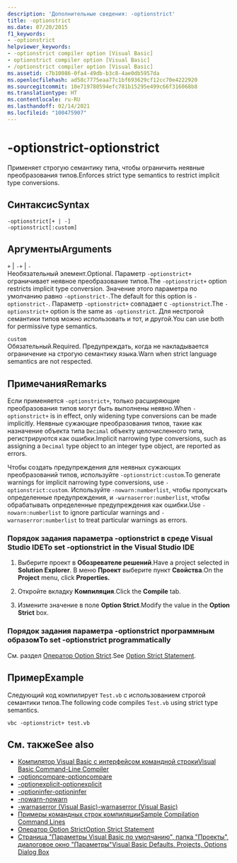 ```yaml
---
description: 'Дополнительные сведения: -optionstrict'
title: -optionstrict
ms.date: 07/20/2015
f1_keywords:
- -optionstrict
helpviewer_keywords:
- -optionstrict compiler option [Visual Basic]
- optionstrict compiler option [Visual Basic]
- /optionstrict compiler option [Visual Basic]
ms.assetid: c7b10086-0fa4-49db-b3c8-4ae0db5957da
ms.openlocfilehash: ad58c7775eaa77c1bf693629cf12cc70e4222920
ms.sourcegitcommit: 10e719780594efc781b15295e499c66f316068b8
ms.translationtype: HT
ms.contentlocale: ru-RU
ms.lasthandoff: 02/14/2021
ms.locfileid: "100475907"
---
```

# <a name="-optionstrict"></a><span data-ttu-id="e97db-103">-optionstrict</span><span class="sxs-lookup"><span data-stu-id="e97db-103">-optionstrict</span></span>

<span data-ttu-id="e97db-104">Применяет строгую семантику типа, чтобы ограничить неявные преобразования типов.</span><span class="sxs-lookup"><span data-stu-id="e97db-104">Enforces strict type semantics to restrict implicit type conversions.</span></span>

## <a name="syntax"></a><span data-ttu-id="e97db-105">Синтаксис</span><span class="sxs-lookup"><span data-stu-id="e97db-105">Syntax</span></span>

```console
-optionstrict[+ | -]
-optionstrict[:custom]
```

## <a name="arguments"></a><span data-ttu-id="e97db-106">Аргументы</span><span class="sxs-lookup"><span data-stu-id="e97db-106">Arguments</span></span>

<span data-ttu-id="e97db-107">`+` &#124; `-`</span><span class="sxs-lookup"><span data-stu-id="e97db-107">`+` &#124; `-`</span></span>  
<span data-ttu-id="e97db-108">Необязательный элемент.</span><span class="sxs-lookup"><span data-stu-id="e97db-108">Optional.</span></span> <span data-ttu-id="e97db-109">Параметр `-optionstrict+` ограничивает неявное преобразование типов.</span><span class="sxs-lookup"><span data-stu-id="e97db-109">The `-optionstrict+` option restricts implicit type conversion.</span></span> <span data-ttu-id="e97db-110">Значение этого параметра по умолчанию равно `-optionstrict-`.</span><span class="sxs-lookup"><span data-stu-id="e97db-110">The default for this option is `-optionstrict-`.</span></span> <span data-ttu-id="e97db-111">Параметр `-optionstrict+` совпадает с `-optionstrict`.</span><span class="sxs-lookup"><span data-stu-id="e97db-111">The `-optionstrict+` option is the same as `-optionstrict`.</span></span> <span data-ttu-id="e97db-112">Для нестрогой семантики типов можно использовать и тот, и другой.</span><span class="sxs-lookup"><span data-stu-id="e97db-112">You can use both for permissive type semantics.</span></span>

`custom`  
<span data-ttu-id="e97db-113">Обязательный.</span><span class="sxs-lookup"><span data-stu-id="e97db-113">Required.</span></span> <span data-ttu-id="e97db-114">Предупреждать, когда не накладывается ограничение на строгую семантику языка.</span><span class="sxs-lookup"><span data-stu-id="e97db-114">Warn when strict language semantics are not respected.</span></span>

## <a name="remarks"></a><span data-ttu-id="e97db-115">Примечания</span><span class="sxs-lookup"><span data-stu-id="e97db-115">Remarks</span></span>

<span data-ttu-id="e97db-116">Если применяется `-optionstrict+`, только расширяющие преобразования типов могут быть выполнены неявно.</span><span class="sxs-lookup"><span data-stu-id="e97db-116">When `-optionstrict+` is in effect, only widening type conversions can be made implicitly.</span></span> <span data-ttu-id="e97db-117">Неявные сужающие преобразования типов, такие как назначение объекта типа `Decimal` объекту целочисленного типа, регистрируются как ошибки.</span><span class="sxs-lookup"><span data-stu-id="e97db-117">Implicit narrowing type conversions, such as assigning a `Decimal` type object to an integer type object, are reported as errors.</span></span>

<span data-ttu-id="e97db-118">Чтобы создать предупреждения для неявных сужающих преобразований типов, используйте `-optionstrict:custom`.</span><span class="sxs-lookup"><span data-stu-id="e97db-118">To generate warnings for implicit narrowing type conversions, use `-optionstrict:custom`.</span></span> <span data-ttu-id="e97db-119">Используйте `-nowarn:numberlist`, чтобы пропускать определенные предупреждения, и `-warnaserror:numberlist`, чтобы обрабатывать определенные предупреждения как ошибки.</span><span class="sxs-lookup"><span data-stu-id="e97db-119">Use `-nowarn:numberlist` to ignore particular warnings and `-warnaserror:numberlist` to treat particular warnings as errors.</span></span>

### <a name="to-set--optionstrict-in-the-visual-studio-ide"></a><span data-ttu-id="e97db-120">Порядок задания параметра -optionstrict в среде Visual Studio IDE</span><span class="sxs-lookup"><span data-stu-id="e97db-120">To set -optionstrict in the Visual Studio IDE</span></span>

1. <span data-ttu-id="e97db-121">Выберите проект в **Обозревателе решений**.</span><span class="sxs-lookup"><span data-stu-id="e97db-121">Have a project selected in **Solution Explorer**.</span></span> <span data-ttu-id="e97db-122">В меню **Проект** выберите пункт **Свойства**.</span><span class="sxs-lookup"><span data-stu-id="e97db-122">On the **Project** menu, click **Properties.**</span></span>

2. <span data-ttu-id="e97db-123">Откройте вкладку **Компиляция**.</span><span class="sxs-lookup"><span data-stu-id="e97db-123">Click the **Compile** tab.</span></span>

3. <span data-ttu-id="e97db-124">Измените значение в поле **Option Strict**.</span><span class="sxs-lookup"><span data-stu-id="e97db-124">Modify the value in the **Option Strict** box.</span></span>

### <a name="to-set--optionstrict-programmatically"></a><span data-ttu-id="e97db-125">Порядок задания параметра -optionstrict программным образом</span><span class="sxs-lookup"><span data-stu-id="e97db-125">To set -optionstrict programmatically</span></span>

<span data-ttu-id="e97db-126">См. раздел [Оператор Option Strict](../../language-reference/statements/option-strict-statement.md).</span><span class="sxs-lookup"><span data-stu-id="e97db-126">See [Option Strict Statement](../../language-reference/statements/option-strict-statement.md).</span></span>

## <a name="example"></a><span data-ttu-id="e97db-127">Пример</span><span class="sxs-lookup"><span data-stu-id="e97db-127">Example</span></span>

<span data-ttu-id="e97db-128">Следующий код компилирует `Test.vb` с использованием строгой семантики типов.</span><span class="sxs-lookup"><span data-stu-id="e97db-128">The following code compiles `Test.vb` using strict type semantics.</span></span>

```console
vbc -optionstrict+ test.vb
```

## <a name="see-also"></a><span data-ttu-id="e97db-129">См. также</span><span class="sxs-lookup"><span data-stu-id="e97db-129">See also</span></span>

- [<span data-ttu-id="e97db-130">Компилятор Visual Basic с интерфейсом командной строки</span><span class="sxs-lookup"><span data-stu-id="e97db-130">Visual Basic Command-Line Compiler</span></span>](index.md)
- [<span data-ttu-id="e97db-131">-optioncompare</span><span class="sxs-lookup"><span data-stu-id="e97db-131">-optioncompare</span></span>](optioncompare.md)
- [<span data-ttu-id="e97db-132">-optionexplicit</span><span class="sxs-lookup"><span data-stu-id="e97db-132">-optionexplicit</span></span>](optionexplicit.md)
- [<span data-ttu-id="e97db-133">-optioninfer</span><span class="sxs-lookup"><span data-stu-id="e97db-133">-optioninfer</span></span>](optioninfer.md)
- [<span data-ttu-id="e97db-134">-nowarn</span><span class="sxs-lookup"><span data-stu-id="e97db-134">-nowarn</span></span>](nowarn.md)
- [<span data-ttu-id="e97db-135">-warnaserror (Visual Basic)</span><span class="sxs-lookup"><span data-stu-id="e97db-135">-warnaserror (Visual Basic)</span></span>](warnaserror.md)
- [<span data-ttu-id="e97db-136">Примеры командных строк компиляции</span><span class="sxs-lookup"><span data-stu-id="e97db-136">Sample Compilation Command Lines</span></span>](sample-compilation-command-lines.md)
- [<span data-ttu-id="e97db-137">Оператор Option Strict</span><span class="sxs-lookup"><span data-stu-id="e97db-137">Option Strict Statement</span></span>](../../language-reference/statements/option-strict-statement.md)
- [<span data-ttu-id="e97db-138">Страница "Параметры Visual Basic по умолчанию", папка "Проекты", диалоговое окно "Параметры"</span><span class="sxs-lookup"><span data-stu-id="e97db-138">Visual Basic Defaults, Projects, Options Dialog Box</span></span>](/visualstudio/ide/reference/visual-basic-defaults-projects-options-dialog-box)
